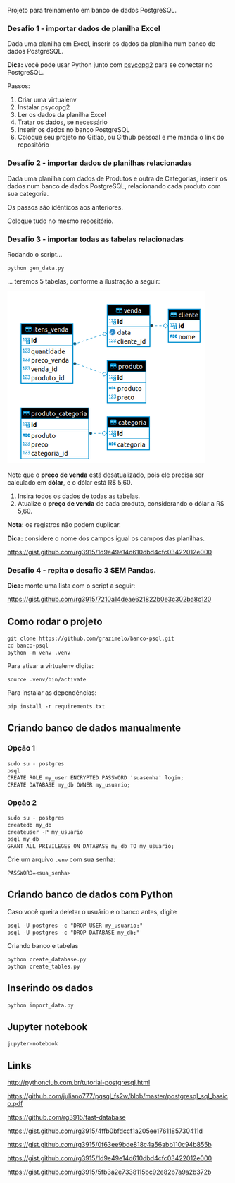 Projeto para treinamento em banco de dados PostgreSQL.

### Desafio 1 - importar dados de planilha Excel

Dada uma planilha em Excel, inserir os dados da planilha num banco de dados PostgreSQL.

**Dica:** você pode usar Python junto com [psycopg2](https://www.psycopg.org/docs/install.html) para se conectar no PostgreSQL.

Passos:

1. Criar uma virtualenv
2. Instalar psycopg2
3. Ler os dados da planilha Excel
4. Tratar os dados, se necessário
5. Inserir os dados no banco PostgreSQL
6. Coloque seu projeto no Gitlab, ou Github pessoal e me manda o link do repositório


### Desafio 2 - importar dados de planilhas relacionadas

Dada uma planilha com dados de Produtos e outra de Categorias, inserir os dados num banco de dados PostgreSQL, relacionando cada produto com sua categoria.

Os passos são idênticos aos anteriores.

Coloque tudo no mesmo repositório.


### Desafio 3 - importar todas as tabelas relacionadas

Rodando o script...

```
python gen_data.py
```

... teremos 5 tabelas, conforme a ilustração a seguir:

![diagrama](diagrama.png)

Note que o **preço de venda** está desatualizado, pois ele precisa ser calculado em **dólar**, e o dólar está R$ 5,60.

1. Insira todos os dados de todas as tabelas.
2. Atualize o **preço de venda** de cada produto, considerando o dólar a R$ 5,60.

**Nota:** os registros não podem duplicar.

**Dica:** considere o nome dos campos igual os campos das planilhas.

https://gist.github.com/rg3915/1d9e49e14d610dbd4cfc03422012e000


### Desafio 4 - repita o desafio 3 SEM Pandas.

**Dica:** monte uma lista com o script a seguir:

https://gist.github.com/rg3915/7210a14deae621822b0e3c302ba8c120


## Como rodar o projeto

```
git clone https://github.com/grazimelo/banco-psql.git
cd banco-psql
python -m venv .venv
```

Para ativar a virtualenv  digite:

```
source .venv/bin/activate
```

Para instalar as dependências:

```
pip install -r requirements.txt
```

## Criando banco de dados manualmente

### Opção 1

```
sudo su - postgres
psql
CREATE ROLE my_user ENCRYPTED PASSWORD 'suasenha' login;
CREATE DATABASE my_db OWNER my_usuario;
```

### Opção 2

```
sudo su - postgres
createdb my_db
createuser -P my_usuario
psql my_db
GRANT ALL PRIVILEGES ON DATABASE my_db TO my_usuario;
```


Crie um arquivo `.env` com sua senha:

```
PASSWORD=<sua_senha>
```

## Criando banco de dados com Python

Caso você queira deletar o usuário e o banco antes, digite

```
psql -U postgres -c "DROP USER my_usuario;"
psql -U postgres -c "DROP DATABASE my_db;"
```

Criando banco e tabelas

```
python create_database.py
python create_tables.py
```

## Inserindo os dados

```
python import_data.py
```


## Jupyter notebook

```
jupyter-notebook
```

## Links

http://pythonclub.com.br/tutorial-postgresql.html

https://github.com/juliano777/pgsql_fs2w/blob/master/postgresql_sql_basico.pdf

https://github.com/rg3915/fast-database

https://gist.github.com/rg3915/4ffb0bfdccf1a205ee1761185730411d

https://gist.github.com/rg3915/0f63ee9bde818c4a56abb110c94b855b

https://gist.github.com/rg3915/1d9e49e14d610dbd4cfc03422012e000

https://gist.github.com/rg3915/5fb3a2e7338115bc92e82b7a9a2b372b
